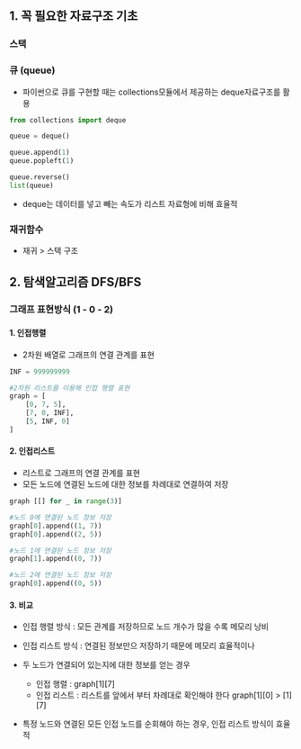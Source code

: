 ## 1. 꼭 필요한 자료구조 기초

### 스택

### 큐 (queue)

- 파이썬으로 큐를 구현할 때는 collections모듈에서 제공하는 deque자료구조를 활용

```python
from collections import deque

queue = deque()

queue.append(1)
queue.popleft(1)

queue.reverse()
list(queue)
```

- deque는 데이터를 넣고 빼는 속도가 리스트 자료형에 비해 효율적

### 재귀함수

- 재귀 > 스택 구조

## 2. 탐색알고리즘 DFS/BFS

### 그래프 표현방식 (1 - 0 - 2)

#### 1. 인접행렬

- 2차원 배열로 그래프의 연결 관계를 표현

```python
INF = 999999999

#2차원 리스트를 이용해 인접 행렬 표현
graph = [
    [0, 7, 5],
    [7, 0, INF],
    [5, INF, 0]
]

```

#### 2. 인접리스트

- 리스트로 그래프의 연결 관계를 표현
- 모든 노드에 연결된 노드에 대한 정보를 차례대로 연결하여 저장

```python
graph [[] for _ in range(3)]

#노드 0에 연결된 노드 정보 저장
graph[0].append((1, 7))
graph[0].append((2, 5))

#노드 1에 연결된 노드 정보 저장
graph[1].append((0, 7))

#노드 2에 연결된 노드 정보 저장
graph[0].append((0, 5))
```

#### 3. 비교

- 인접 행렬 방식 : 모든 관계를 저장하므로 노드 개수가 많을 수록 메모리 낭비

- 인접 리스트 방식 : 연결된 정보만으 저장하기 때문에 메모리 효율적이나

- 두 노드가 연결되어 있는지에 대한 정보를 얻는 경우

  - 인접 행렬 : graph[1][7]
  - 인접 리스트 : 리스트를 앞에서 부터 차례대로 확인해야 한다 graph[1][0] > [1][7]

- 특정 노드와 연결된 모든 인접 노드를 순회해야 하는 경우, 인접 리스트 방식이 효율적
